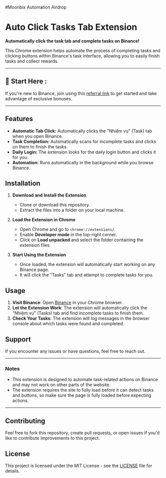 #Moonbix Automation Airdrop
# Auto Click Tasks Tab Extension

**Automatically click the task tab and complete tasks on Binance!**

This Chrome extension helps automate the process of completing tasks and clicking buttons within Binance's task interface, allowing you to easily finish tasks and collect rewards.

---

## 🌟 Start Here :

If you're new to Binance, join using this [referral link](https://t.me/Binance_Moonbix_bot/start?startApp=ref_5855703939&startapp=ref_5855703939&utm_medium=web_share_copy) to get started and take advantage of exclusive bonuses.

---

## Features

- **Automatic Tab Click:** Automatically clicks the "Nhiệm vụ" (Task) tab when you open Binance.
- **Task Completion:** Automatically scans for incomplete tasks and clicks on them to finish the tasks.
- **Daily Login:** The extension looks for the daily login button and clicks it for you.
- **Automation:** Runs automatically in the background while you browse Binance.

## Installation

1. **Download and Install the Extension**
   - Clone or download this repository.
   - Extract the files into a folder on your local machine.

2. **Load the Extension in Chrome**
   - Open Chrome and go to `chrome://extensions/`.
   - Enable **Developer mode** in the top-right corner.
   - Click on **Load unpacked** and select the folder containing the extension files.

3. **Start Using the Extension**
   - Once loaded, the extension will automatically start working on any Binance page.
   - It will click the "Tasks" tab and attempt to complete tasks for you.

## Usage

1. **Visit Binance**: Open [Binance](https://www.binance.com/) in your Chrome browser.
2. **Let the Extension Work**: The extension will automatically click the "Nhiệm vụ" (Tasks) tab and find incomplete tasks to finish them.
3. **Check Your Tasks**: The extension will log messages in the browser console about which tasks were found and completed.

## Support

If you encounter any issues or have questions, feel free to reach out.

---

### Notes

- This extension is designed to automate task-related actions on Binance and may not work on other parts of the website.
- The extension requires the site to fully load before it can detect tasks and buttons, so make sure the page is fully loaded before expecting actions.

---

## Contributing

Feel free to fork this repository, create pull requests, or open issues if you'd like to contribute improvements to this project.

## License

This project is licensed under the MIT License - see the [LICENSE](LICENSE) file for details.
